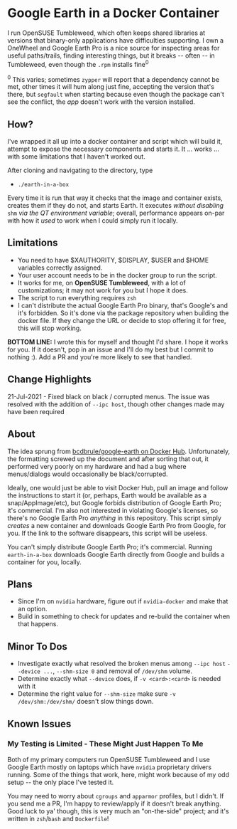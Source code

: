 # Google Earth in a Docker Container

I run OpenSUSE Tumbleweed, which often keeps shared libraries at versions that binary-only applications have difficulties supporting.  I own a OneWheel and Google Earth Pro is a nice source for inspecting areas for useful paths/trails, finding interesting things, but it breaks -- often -- in Tumbleweed, even though the `.rpm` installs fine<sup>0</sup>

<sup>0</sup> This varies; sometimes `zypper` will report that a dependency cannot be met, other times it will hum along just fine, accepting the version that's there, but `segfault` when starting because even though the package can't see the conflict, the *app* doesn't work with the version installed.

## How?

I've wrapped it all up into a docker container and script which will build it, attempt to expose the necessary components and starts it.  It ... works ... with some limitations that I haven't worked out.

After cloning and navigating to the directory, type
 - `./earth-in-a-box`

Every time it is run that way it checks that the image and container exists, creates them if they do not, and starts Earth.  It executes *without disabling* `shm` *via the QT environment variable*; overall, performance appears on-par with how it *used* to work when I could simply run it locally.

## Limitations

 - You need to have $XAUTHORITY, $DISPLAY, $USER and $HOME variables correctly assigned.  
 - Your user account needs to be in the docker group to run the script.
 - It works for me, on **OpenSUSE Tumbleweed**, with a lot of customizations; it may not work for you but I hope it does.
 - The script to run everything requires `zsh`
 - I can't distribute the actual Google Earth Pro binary, that's Google's and it's forbidden. So it's done via the package repository when building the docker file.  If they change the URL or decide to stop offering it for free, this will stop working.

**BOTTOM LINE:** I wrote this for myself and thought I'd share.  I hope it works for you.  If it doesn't, pop in an issue and I'll do my best but I commit to nothing :).  Add a PR and you're more likely to see that handled.

## Change Highlights

21-Jul-2021 - Fixed black on black / corrupted menus.  The issue was resolved with the addition of `--ipc host`, though other changes made may have been required

## About

The idea sprung from [bcdbrule/google-earth on Docker Hub](https://hub.docker.com/r/bvdbrule/google-earth).  Unfortunately, the formatting screwed up the document and after sorting that out, it performed very poorly on my hardware and had a bug where menus/dialogs would occasionally be black/corrupted.

Ideally, one would just be able to visit Docker Hub, pull an image and follow the instructions to start it (or, perhaps, Earth would be available as a snap/AppImage/etc), but Google forbids distribution of Google Earth Pro; it's commercial.  I'm also not interested in violating Google's licenses, so there's no Google Earth Pro *anything* in this repository.  This script simply *creates* a new container and downloads Google Earth Pro from Google, for you.  If the link to the software disappears, this script will be useless.

You can't simply distribute Google Earth Pro; it's commercial.  Running `earth-in-a-box` downloads Google Earth directly from Google and builds a container for you, locally.

## Plans

 - Since I'm on `nvidia` hardware, figure out if `nvidia-docker` and make that an option. 
 - Build in something to check for updates and re-build the container when that happens.

## Minor To Dos
 - Investigate exactly what resolved the broken menus among `--ipc host` `--device ...`, `--shm-size 0` and removal of `/dev/shm` volume.
 - Determine exactly what `--device` does, if `-v <card>:<card>` is needed with it
 - Determine the right value for `--shm-size` make sure `-v /dev/shm:/dev/shm/` doesn't slow things down.

## Known Issues

### My Testing is Limited - These Might Just Happen To Me

Both of my primary computers run OpenSUSE Tumbleweed and I use Google Earth mostly on laptops which have `nvidia` proprietary drivers running.  Some of the things that work, here, might work because of my odd setup -- the only place I've tested it.

You may need to worry about `cgroups` and `apparmor` profiles, but I didn't.  If you send me a PR, I'm happy to review/apply if it doesn't break anything.  Good luck to ya' though, this is very much an "on-the-side" project; and it's written in `zsh`/`bash` and `Dockerfile`!
